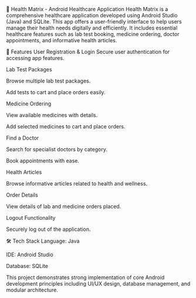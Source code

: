 🏥 Health Matrix - Android Healthcare Application
Health Matrix is a comprehensive healthcare application developed using Android Studio (Java) and SQLite. This app offers a user-friendly interface to help users manage their health needs digitally and efficiently. It includes essential healthcare features such as lab test booking, medicine ordering, doctor appointments, and informative health articles.

🚀 Features
User Registration & Login
Secure user authentication for accessing app features.

Lab Test Packages

Browse multiple lab test packages.

Add tests to cart and place orders easily.

Medicine Ordering

View available medicines with details.

Add selected medicines to cart and place orders.

Find a Doctor

Search for specialist doctors by category.

Book appointments with ease.

Health Articles

Browse informative articles related to health and wellness.

Order Details

View details of lab and medicine orders placed.

Logout Functionality

Securely log out of the application.

🛠 Tech Stack
Language: Java

IDE: Android Studio

Database: SQLite

This project demonstrates strong implementation of core Android development principles including UI/UX design, database management, and modular architecture.
